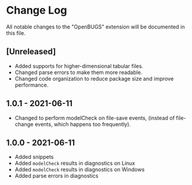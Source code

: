 # Change Log

All notable changes to the "OpenBUGS" extension will be documented in this file.

## [Unreleased]

- Added supports for higher-dimensional tabular files.
- Changed parse errors to make them more readable.
- Changed code organization to reduce package size and improve performance.

## 1.0.1 - 2021-06-11

- Changed to perform modelCheck on file-save events, (instead of file-change events, which happens too frequently).

## 1.0.0 - 2021-06-11

- Added snippets
- Added `modelCheck` results in diagnostics on Linux
- Added `modelCheck` results in diagnostics on Windows
- Added parse errors in diagnostics

